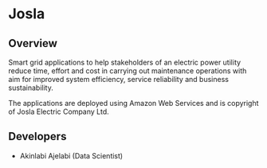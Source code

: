 # Josla 

## Overview
Smart grid applications to help stakeholders of an electric power utility reduce time, effort and cost in carrying out maintenance operations with aim for improved system efficiency, service reliability and business sustainability.

The applications are deployed using Amazon Web Services and is copyright of Josla Electric Company Ltd.

## Developers 

- Akinlabi Ajelabi (Data Scientist)

